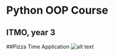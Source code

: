 # Python OOP Course
## ITMO, year 3

##Pizza Time Application
![alt text](https://i.imgur.com/cXnt0Ws.png)
